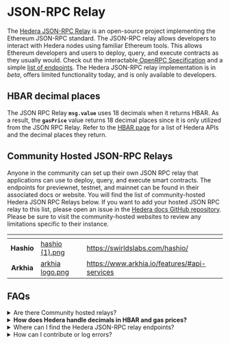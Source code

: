 # JSON-RPC Relay

The [Hedera JSON-RPC Relay](https://github.com/hashgraph/hedera-json-rpc-relay) is an open-source project implementing the Ethereum JSON-RPC standard. The JSON-RPC relay allows developers to interact with Hedera nodes using familiar Ethereum tools. This allows Ethereum developers and users to deploy, query, and execute contracts as they usually would. Check out the interactable[ OpenRPC Specification](https://playground.open-rpc.org/?schemaUrl=https://raw.githubusercontent.com/hashgraph/hedera-json-rpc-relay/main/docs/openrpc.json\&uiSchema%5BappBar%5D%5Bui:splitView%5D=false\&uiSchema%5BappBar%5D%5Bui:input%5D=false\&uiSchema%5BappBar%5D%5Bui:examplesDropdown%5D=false) and a simple [list of endpoints](https://github.com/hashgraph/hedera-json-rpc-relay/blob/main/docs/rpc-api.md). The Hedera JSON-RPC relay implementation is in _beta_, offers limited functionality today, and is only available to developers.&#x20;

## HBAR decimal places&#x20;

The JSON RPC Relay **`msg.value`** uses 18 decimals when it returns HBAR. As a result, the **`gasPrice`** value returns 18 decimal places since it is only utilized from the JSON RPC Relay. Refer to the [HBAR page](../../sdks-and-apis/sdks/hbars.md) for a list of Hedera APIs and the decimal places they return.&#x20;

## Community Hosted JSON-RPC Relays

Anyone in the community can set up their own JSON RPC relay that applications can use to deploy, query, and execute smart contracts. The endpoints for previewnet, testnet, and mainnet can be found in their associated docs or website. You will find the list of community-hosted Hedera JSON RPC Relays below. If you want to add your hosted JSON RPC relay to this list, please open an issue in the [Hedera docs GitHub repository](https://github.com/hashgraph/hedera-docs). Please be sure to visit the community-hosted websites to review any limitations specific to their instance.&#x20;

<table data-view="cards"><thead><tr><th align="center"></th><th data-hidden data-card-cover data-type="files"></th><th data-hidden data-card-target data-type="content-ref"></th></tr></thead><tbody><tr><td align="center"><strong>Hashio</strong></td><td><a href="../../.gitbook/assets/hashio (1).png">hashio (1).png</a></td><td><a href="https://swirldslabs.com/hashio/">https://swirldslabs.com/hashio/</a></td></tr><tr><td align="center"><strong>Arkhia</strong></td><td><a href="../../.gitbook/assets/arkhia logo.png">arkhia logo.png</a></td><td><a href="https://www.arkhia.io/features/#api-services">https://www.arkhia.io/features/#api-services</a></td></tr></tbody></table>

## FAQs

<details>

<summary>Are there Community hosted relays?</summary>

* [**Hashio**](https://swirldslabs.com/hashio/)&#x20;
* [**Arkhia**](https://www.arkhia.io/features/#api-services)

</details>

<details>

<summary><strong>How does Hedera handle decimals in HBAR and gas prices?</strong></summary>

The JSON-RPC Relay `msg.value` uses 18 decimals when it returns HBAR. The `gasPrice` value also returns 18 decimal places. _Check out the_ [_HBAR page_](../../sdks-and-apis/sdks/hbars.md) _for the full list of Hedera APIs and their decimal representation._&#x20;

</details>

<details>

<summary>Where can I find the Hedera JSON-RPC relay endpoints?</summary>

The endpoints for previewnet, testnet, and mainnet can be found on [Hashio](https://swirldslabs.com/hashio/), accessible through the [Swirlds Labs](https://swirldslabs.com/) website. Feel free to join the discussion on [Stack Overflow](https://stackoverflow.com/questions/76153239/how-can-i-connect-to-hedera-testnet-over-rpc/76153290#76153290) for more questions.

</details>

<details>

<summary>How can I contribute or log errors?</summary>

To contribute or log errors, please refer to the [Contributing Guide](../../support-and-community/contributing-guide.md) and submit them as issues in the [GitHub repository](https://github.com/hashgraph/hedera-json-rpc-relay/issues).

</details>
